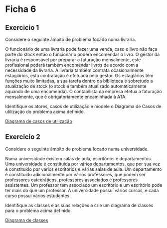 # Ficha 6

## Exercicio 1

Considere o seguinte âmbito de problema focado numa livraria.

O funcionário de uma livraria pode fazer uma venda, caso o livro não faça parte do stock então o funcionário poderá encomendar o livro. O gestor da livraria é responsável por preparar a faturação mensalmente, este profissional poderá também encomendar livros de acordo com  a necessidade da livraria. A livraria também contrata ocasionalmente estagiários, esta contratação é efetuada pelo gestor. Os estagiários têm funções muito limitadas, a sua tarefa dentro da biblioteca é sobretudo a atualização de stock (o stock é também atualizado automaticamente aquando de uma encomenda). O contabilista da empresa efetua a faturação mensalmente, que é obrigatoriamente encaminhada à ATA.

Identifique os atores, casos de utilização e modele o Diagrama de Casos de utilização do problema acima definido.

[Diagrama de casos de utilização](https://github.com/davidrobert99/Fichas/blob/main/Ficha-6/Use%20case.png)


## Exercicio 2

Considere o seguinte âmbito de problema focado numa universidade.

Numa universidade existem salas de aula, escritórios e departamentos. Uma universidade é constituída por vários departamentos, que por sua vez é constituído por vários escritórios e várias salas de aula. Um departamento é constituído adicionalmente por vários professores, que podem ser professores catedráticos, professores associados e professores assistentes. Um professor tem associado um escritório e um escritório pode ter mais do que um professor.  A universidade possuí vários cursos, e cada curso possui vários estudantes.

Identifique as classes e as suas relações e crie um diagrama de classes para o problema acima definido.

[Diagrama de classes](https://github.com/davidrobert99/Fichas/blob/main/Ficha-6/Class%20diagram.png)

